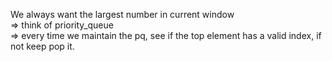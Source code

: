 We always want the largest number in current window  
=> think of priority_queue  
=> every time we maintain the pq, see if the top element has a valid index, if not keep pop it.  
